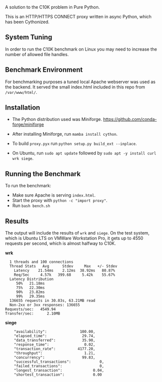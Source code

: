 A solution to the C10K problem in Pure Python.

This is an HTTP/HTTPS CONNECT proxy written in async Python, which has been Cythonized.

## System Tuning

In order to run the C10K benchmark on Linux you may need to increase the number of allowed file handles.

## Benchmark Environment

For benchmarking purposes a tuned local Apache webserver was used as the backend. It served the small index.html included in this repo from `/var/www/html/`.

## Installation

- The Python distribution used was Miniforge. https://github.com/conda-forge/miniforge

- After installing Miniforge, run `mamba install cython`.

- To build `proxy.pyx` run `python setup.py build_ext --inplace`.

- On Ubuntu, run `sudo apt update` followed by `sudo apt -y install curl wrk siege`.

## Running the Benchmark

To run the benchmark:

- Make sure Apache is serving `index.html`.
- Start the proxy with `python -c "import proxy"`.
- Run `bash bench.sh`

## Results

The output will include the results of `wrk` and `siege`. On the test system, which is Ubuntu LTS on VMWare Workstation Pro, it gets up to 4550 requests per second, which is almost halfway to C10K.

**wrk**

```Running 30s test @ http://127.0.0.1:8888/index.html
  1 threads and 100 connections
  Thread Stats   Avg      Stdev     Max   +/- Stdev
    Latency    21.54ms    2.12ms  38.92ms   80.87%
    Req/Sec     4.57k   399.68     5.42k    55.67%
  Latency Distribution
     50%   21.18ms
     75%   22.30ms
     90%   23.82ms
     99%   29.35ms
  136655 requests in 30.03s, 63.21MB read
  Non-2xx or 3xx responses: 136655
Requests/sec:   4549.94
Transfer/sec:      2.10MB
```

**siege**

```	"transactions":			      124230,
	"availability":			      100.00,
	"elapsed_time":			       29.74,
	"data_transferred":		       35.90,
	"response_time":		        0.02,
	"transaction_rate":		     4177.20,
	"throughput":			        1.21,
	"concurrency":			       99.83,
	"successful_transactions":	           0,
	"failed_transactions":		           0,
	"longest_transaction":		        0.04,
	"shortest_transaction":		        0.00
```

